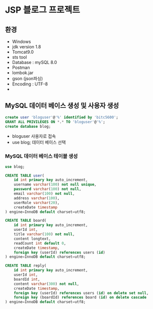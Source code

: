 # JSP 블로그 프로젝트

## 환경
- Windows
- jdk  version 1.8
- Tomcat9.0
- sts tool
- Database : mySQL 8.0
- Postman
- lombok.jar
- gson (json파싱)
- Encoding : UTF-8
- 

## MySQL 데이터 베이스 생성 및 사용자 생성
```sql
create user 'bloguser'@'%' identified by 'bitc5600';
GRANT ALL PRIVILEGES ON *.* TO 'bloguser'@'%';
create database blog;
```

- bloguser 사용자로 접속
- use blog; 데이터 베이스 선택


### MySQL 데이터 베이스 테이블 생성
```sql
use blog;

CREATE TABLE user(
    id int primary key auto_increment,
    username varchar(100) not null unique,
    password varchar(100) not null,
    email varchar(100) not null,
    address varchar(100),
    userRole varchar(20),
    createDate timestamp
) engine=InnoDB default charset=utf8;

CREATE TABLE board(
    id int primary key auto_increment,
    userId int,
    title varchar(100) not null,
    content longtext,
    readCount int default 0,
    createDate timestamp,
    foreign key (userId) references users (id)
) engine=InnoDB default charset=utf8;

CREATE TABLE reply(
    id int primary key auto_increment,
    userId int,
    boardId int,
    content varchar(300) not null,
    createDate timestamp,
    foreign key (userId) references users (id) on delete set null,
    foreign key (boardId) references board (id) on delete cascade
) engine=InnoDB default charset=utf8;

```
